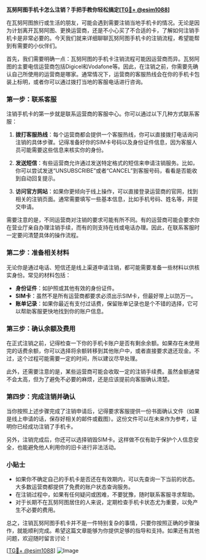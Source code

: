 **瓦努阿图手机卡怎么注销？手把手教你轻松搞定[[TG💪+ @esim1088](https://t.me/s/esim1088)]**

在瓦努阿图旅行或生活的朋友，可能会遇到需要注销当地手机卡的情况。无论是因为计划离开瓦努阿图、更换运营商，还是不小心买了不合适的卡，了解如何注销手机卡是非常必要的。今天我们就来详细聊聊瓦努阿图手机卡的注销流程，希望能帮到有需要的小伙伴们。

首先，我们需要明确一点：瓦努阿图的手机卡注销流程可能因运营商而异。瓦努阿图的主要电信运营商包括Digicel和Vodafone等。因此，在注销之前，你需要先确认自己所使用的运营商是哪家。通常情况下，运营商的客服热线会在你的手机卡包装上标明，或者你可以通过拨打当地的客服电话进行咨询。

### 第一步：联系客服

注销手机卡的第一步就是联系运营商的客服中心。你可以通过以下几种方式联系客服：

1. **拨打客服热线**：每个运营商都会提供一个客服热线，你可以直接拨打电话询问注销的具体步骤。记得准备好你的SIM卡号码以及身份证件信息，因为客服人员可能需要这些信息来核实你的身份。

2. **发送短信**：有些运营商允许通过发送特定格式的短信来申请注销服务。比如，你可以尝试发送“UNSUBSCRIBE”或者“CANCEL”到客服号码，看看是否能收到自动回复提示。

3. **访问官方网站**：如果你更倾向于线上操作，可以直接登录运营商的官网，找到相关的注销页面。通常需要填写一些基本信息，比如手机号码、姓名等，并提交申请。

需要注意的是，不同运营商对注销的要求可能有所不同。有的运营商可能会要求你在营业厅亲自办理注销手续，而有的则支持在线或电话办理。因此，在联系客服时一定要问清楚具体的操作流程。

### 第二步：准备相关材料

无论你是通过电话、短信还是线上渠道申请注销，都可能需要准备一些材料以供核实身份。常见的材料包括：

- **身份证件**：如护照或其他有效的身份证件。
- **SIM卡**：虽然不是所有运营商都要求必须出示SIM卡，但最好带上以防万一。
- **账单记录**：如果你最近有支付过话费，保留账单记录也是个不错的选择，它可以帮助客服更快地找到你的账户信息。

### 第三步：确认余额及费用

在正式注销之前，记得检查一下你的手机卡账户是否有剩余余额。如果存在未使用完的话费余额，你可以选择将余额转移到其他账户中，或者直接要求退还现金。不过，这个过程可能需要一定的时间，所以建议尽早处理。

此外，还需要注意的是，某些运营商可能会收取一定的注销手续费。虽然金额通常不会太高，但为了避免不必要的麻烦，还是应该提前向客服确认清楚。

### 第四步：完成注销并确认

当你按照上述步骤完成了注销申请后，记得要求客服提供一份书面确认文件（如果是线上申请的话，保存好相关的邮件或截图）。这份文件可以在未来作为参考，证明你已经成功注销了手机卡。

另外，注销完成后，你还可以选择销毁SIM卡。这样做不仅有助于保护个人信息安全，也能避免他人利用你的旧卡进行非法活动。

### 小贴士

- 如果你不确定自己的手机卡是否还在有效期内，可以先查询一下当前的状态。大多数运营商都提供了免费的账户状态查询服务。
- 在注销过程中，如果有任何疑问或困难，不要犹豫，随时联系客服寻求帮助。
- 对于长期不在瓦努阿图居住的人来说，定期检查手机卡状态尤为重要，以免产生不必要的费用。

总之，注销瓦努阿图手机卡并不是一件特别复杂的事情，只要你按照正确的步骤操作，就能顺利完成。希望这篇文章能够为你提供足够的指导和支持。如果还有其他问题，欢迎随时留言讨论！

[[TG💪+ @esim1088](https://t.me/s/esim1088)] ![Image](https://i.postimg.cc/4NQfJmqS/Snipaste-2025-05-13-00-14-12.png)